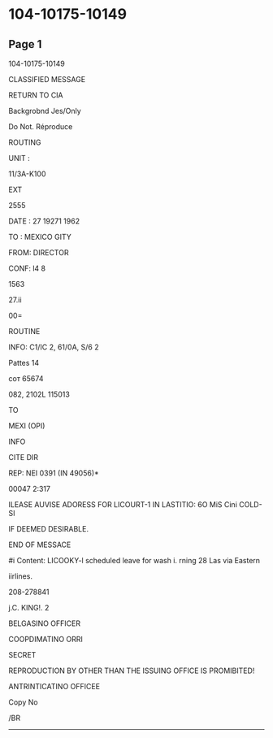 # 104-10175-10149

## Page 1

104-10175-10149

CLASSIFIED MESSAGE

RETURN TO CIA

Backgrobnd Jes/Only

Do Not. Réproduce

ROUTING

UNIT :

11/3A-K100

EXT

2555

DATE : 27 19271 1962

TO : MEXICO GITY

FROM: DIRECTOR

CONF: l4 8

1563

27.ii

00=

ROUTINE

INFO: C1/IC 2, 61/0A, S/6 2

Pattes 14

сот 65674

082, 2102L 115013

TO

MEXI (OPI)

INFO

CITE DIR

REP: NEI 0391 (IN 49056)*

00047 2:317

ILEASE AUVISE ADORESS FOR LICOURT-1 IN LASTITIO: 6O MiS Cini COLD-SI

IF DEEMED DESIRABLE.

END OF MESSACE

#i Content: LICOOKY-l scheduled leave for wash i. rning 28 Las via Eastern

iirlines.

208-278841

j.C. KING!. 2

BELGASINO OFFICER

COOPDIMATINO ORRI

SECRET

REPRODUCTION BY OTHER THAN THE ISSUING OFFICE IS PROMIBITED!

ANTRINTICATINO OFFICEE

Copy No

/BR

---

